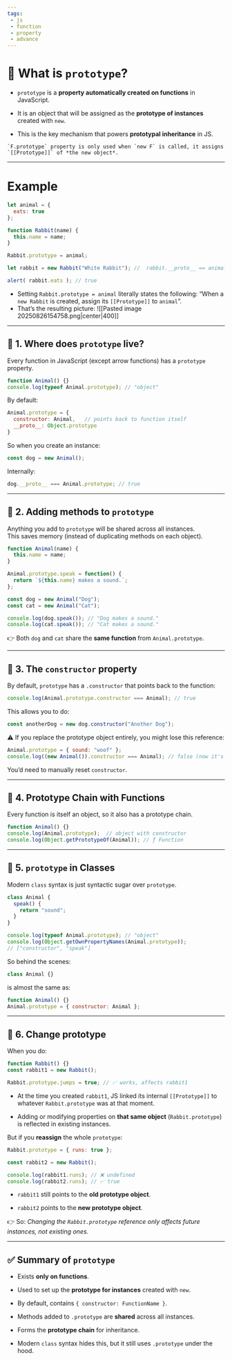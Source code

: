 ```yaml
---
tags: 
 - js
 - function
 - property
 - advance
---
```


# 📖 What is `prototype`?

- `prototype` is a **property automatically created on functions** in JavaScript.
    
- It is an object that will be assigned as the **prototype of instances** created with `new`.
    
- This is the key mechanism that powers **prototypal inheritance** in JS.
    

```ad-important
`F.prototype` property is only used when `new F` is called, it assigns `[[Prototype]]` of *the new object*.
```

---

# Example

```js
let animal = {
  eats: true
};

function Rabbit(name) {
  this.name = name;
}

Rabbit.prototype = animal;

let rabbit = new Rabbit("White Rabbit"); //  rabbit.__proto__ == animal

alert( rabbit.eats ); // true
```
- Setting `Rabbit.prototype = animal` literally states the following: “When a `new Rabbit` is created, assign its `[[Prototype]]` to `animal`”.
- That’s the resulting picture:
![[Pasted image 20250826154758.png|center|400]]

---

## 🔹 1. Where does `prototype` live?

Every function in JavaScript (except arrow functions) has a `prototype` property.

```js
function Animal() {}
console.log(typeof Animal.prototype); // "object"
```

By default:

```js
Animal.prototype = {
  constructor: Animal,   // points back to function itself
  __proto__: Object.prototype
}
```

So when you create an instance:

```js
const dog = new Animal();
```

Internally:

```js
dog.__proto__ === Animal.prototype; // true
```

---

## 🔹 2. Adding methods to `prototype`

Anything you add to `prototype` will be shared across all instances.  
This saves memory (instead of duplicating methods on each object).

```js
function Animal(name) {
  this.name = name;
}

Animal.prototype.speak = function() {
  return `${this.name} makes a sound.`;
};

const dog = new Animal("Dog");
const cat = new Animal("Cat");

console.log(dog.speak()); // "Dog makes a sound."
console.log(cat.speak()); // "Cat makes a sound."
```

👉 Both `dog` and `cat` share the **same function** from `Animal.prototype`.

---

## 🔹 3. The `constructor` property

By default, `prototype` has a `.constructor` that points back to the function:

```js
console.log(Animal.prototype.constructor === Animal); // true
```

This allows you to do:

```js
const anotherDog = new dog.constructor("Another Dog");
```

⚠️ If you replace the prototype object entirely, you might lose this reference:

```js
Animal.prototype = { sound: "woof" };
console.log((new Animal()).constructor === Animal); // false (now it's Object)
```

You’d need to manually reset `constructor`.

---

## 🔹 4. Prototype Chain with Functions

Every function is itself an object, so it also has a prototype chain.

```js
function Animal() {}
console.log(Animal.prototype);  // object with constructor
console.log(Object.getPrototypeOf(Animal)); // ƒ Function
```

---

## 🔹 5. `prototype` in Classes

Modern `class` syntax is just syntactic sugar over `prototype`.

```js
class Animal {
  speak() {
    return "sound";
  }
}

console.log(typeof Animal.prototype); // "object"
console.log(Object.getOwnPropertyNames(Animal.prototype));
// ["constructor", "speak"]
```

So behind the scenes:

```js
class Animal {}
```

is almost the same as:

```js
function Animal() {}
Animal.prototype = { constructor: Animal };
```

---

## 🔹 6. Change prototype

When you do:

```js
function Rabbit() {}
const rabbit1 = new Rabbit();

Rabbit.prototype.jumps = true; // ✅ works, affects rabbit1
```

- At the time you created `rabbit1`, JS linked its internal `[[Prototype]]` to whatever `Rabbit.prototype` was at that moment.
    
- Adding or modifying properties on **that same object** (`Rabbit.prototype`) is reflected in existing instances.
    

But if you **reassign** the whole `prototype`:

```js
Rabbit.prototype = { runs: true };

const rabbit2 = new Rabbit();

console.log(rabbit1.runs); // ❌ undefined
console.log(rabbit2.runs); // ✅ true
```

- `rabbit1` still points to the **old prototype object**.
    
- `rabbit2` points to the **new prototype object**.
    

👉 So: _Changing the `Rabbit.prototype` reference only affects future instances, not existing ones._

---

## ✅ Summary of `prototype`

- Exists **only on functions**.
    
- Used to set up the **prototype for instances** created with `new`.
    
- By default, contains `{ constructor: FunctionName }`.
    
- Methods added to `.prototype` are **shared** across all instances.
    
- Forms the **prototype chain** for inheritance.
    
- Modern `class` syntax hides this, but it still uses `.prototype` under the hood.
    
